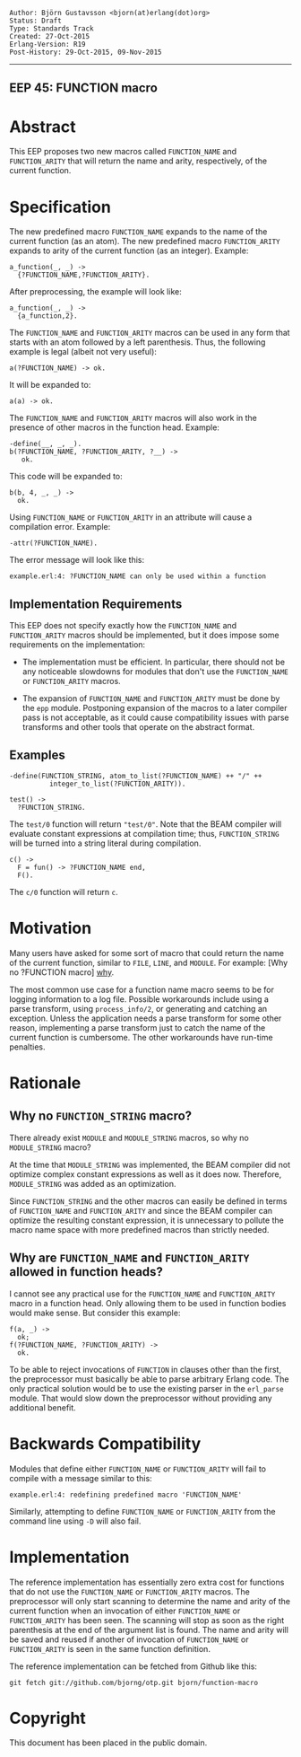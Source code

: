     Author: Björn Gustavsson <bjorn(at)erlang(dot)org>
    Status: Draft
    Type: Standards Track
    Created: 27-Oct-2015
    Erlang-Version: R19
    Post-History: 29-Oct-2015, 09-Nov-2015
****
EEP 45: FUNCTION macro
----



Abstract
========

This EEP proposes two new macros called `FUNCTION_NAME` and
`FUNCTION_ARITY` that will return the name and arity, respectively, of
the current function.



Specification
=============

The new predefined macro `FUNCTION_NAME` expands to the name of the
current function (as an atom).  The new predefined macro
`FUNCTION_ARITY` expands to arity of the current function (as an
integer).  Example:

    a_function(_, _) ->
      {?FUNCTION_NAME,?FUNCTION_ARITY}.

After preprocessing, the example will look like:

    a_function(_, _) ->
      {a_function,2}.

The `FUNCTION_NAME` and `FUNCTION_ARITY` macros can be used in any
form that starts with an atom followed by a left parenthesis. Thus,
the following example is legal (albeit not very useful):

    a(?FUNCTION_NAME) -> ok.

It will be expanded to:

    a(a) -> ok.

The `FUNCTION_NAME` and `FUNCTION_ARITY` macros will also work in the
presence of other macros in the function head.  Example:

    -define(__, _, _).
    b(?FUNCTION_NAME, ?FUNCTION_ARITY, ?__) ->
       ok.

This code will be expanded to:

    b(b, 4, _, _) ->
      ok.

Using `FUNCTION_NAME` or `FUNCTION_ARITY` in an attribute will cause a
compilation error.  Example:

    -attr(?FUNCTION_NAME).


The error message will look like this:

    example.erl:4: ?FUNCTION_NAME can only be used within a function



Implementation Requirements
---------------------------

This EEP does not specify exactly how the `FUNCTION_NAME` and
`FUNCTION_ARITY` macros should be implemented, but it does impose some
requirements on the implementation:

* The implementation must be efficient.  In particular, there should
  not be any noticeable slowdowns for modules that don't use the
  `FUNCTION_NAME` or `FUNCTION_ARITY` macros.

* The expansion of `FUNCTION_NAME` and `FUNCTION_ARITY` must be done
  by the `epp` module.  Postponing expansion of the macros to a later
  compiler pass is not acceptable, as it could cause compatibility
  issues with parse transforms and other tools that operate on the
  abstract format.




Examples
--------

    -define(FUNCTION_STRING, atom_to_list(?FUNCTION_NAME) ++ "/" ++
              integer_to_list(?FUNCTION_ARITY)).

    test() ->
      ?FUNCTION_STRING.

The `test/0` function will return `"test/0"`.  Note that the
BEAM compiler will evaluate constant expressions at compilation time;
thus, `FUNCTION_STRING` will be turned into a string literal
during compilation.

    c() ->
      F = fun() -> ?FUNCTION_NAME end,
      F().

The `c/0` function will return `c`.



Motivation
==========

Many users have asked for some sort of macro that could return the
name of the current function, similar to `FILE`, `LINE`, and `MODULE`.
For example: [Why no ?FUNCTION macro] [why].

The most common use case for a function name macro seems to be for
logging information to a log file.  Possible workarounds include using
a parse transform, using `process_info/2`, or generating and catching
an exception.  Unless the application needs a parse transform for some
other reason, implementing a parse transform just to catch the name of
the current function is cumbersome.  The other workarounds have
run-time penalties.




Rationale
=========

Why no `FUNCTION_STRING` macro?
--------------------------------

There already exist `MODULE` and `MODULE_STRING` macros, so why
no `MODULE_STRING` macro?

At the time that `MODULE_STRING` was implemented, the BEAM
compiler did not optimize complex constant expressions as well
as it does now.  Therefore, `MODULE_STRING` was added as an
optimization.

Since `FUNCTION_STRING` and the other macros can easily be defined in
terms of `FUNCTION_NAME` and `FUNCTION_ARITY` and since the BEAM
compiler can optimize the resulting constant expression, it is
unnecessary to pollute the macro name space with more predefined
macros than strictly needed.


Why are `FUNCTION_NAME` and `FUNCTION_ARITY` allowed in function heads?
------------------------------------------------------------------------

I cannot see any practical use for the `FUNCTION_NAME` and
`FUNCTION_ARITY` macro in a function head.  Only allowing them to be
used in function bodies would make sense.  But consider this example:

    f(a, _) ->
      ok;
    f(?FUNCTION_NAME, ?FUNCTION_ARITY) ->
      ok.

To be able to reject invocations of `FUNCTION` in clauses other than
the first, the preprocessor must basically be able to parse arbitrary
Erlang code.  The only practical solution would be to use the existing
parser in the `erl_parse` module.  That would slow down the
preprocessor without providing any additional benefit.




Backwards Compatibility
=======================

Modules that define either `FUNCTION_NAME` or `FUNCTION_ARITY` will
fail to compile with a message similar to this:

    example.erl:4: redefining predefined macro 'FUNCTION_NAME'

Similarly, attempting to define `FUNCTION_NAME` or `FUNCTION_ARITY`
from the command line using `-D` will also fail.



Implementation
==============

The reference implementation has essentially zero extra cost for
functions that do not use the `FUNCTION_NAME` or `FUNCTION_ARITY`
macros.  The preprocessor will only start scanning to determine the
name and arity of the current function when an invocation of either
`FUNCTION_NAME` or `FUNCTION_ARITY` has been seen.  The scanning will
stop as soon as the right parenthesis at the end of the argument list
is found.  The name and arity will be saved and reused if another of
invocation of `FUNCTION_NAME` or `FUNCTION_ARITY` is seen in the same
function definition.

The reference implementation can be fetched from Github like this:

    git fetch git://github.com/bjorng/otp.git bjorn/function-macro



[why]: http://erlang.org/pipermail/erlang-questions/2007-September/029387.html "Why no ?FUNCTION macro"

Copyright
=========

This document has been placed in the public domain.



[EmacsVar]: <> "Local Variables:"
[EmacsVar]: <> "mode: indented-text"
[EmacsVar]: <> "indent-tabs-mode: nil"
[EmacsVar]: <> "sentence-end-double-space: t"
[EmacsVar]: <> "fill-column: 70"
[EmacsVar]: <> "coding: utf-8"
[EmacsVar]: <> "End:"
[VimVar]: <> " vim: set fileencoding=utf-8 expandtab shiftwidth=4 softtabstop=4: "
